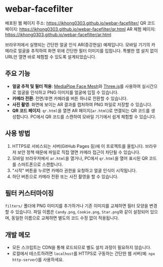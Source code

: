 # webar-facefilter

배포된 웹 페이지 주소: https://ikhong0303.github.io/webar-facefilter/
QR 코드 페이지: https://ikhong0303.github.io/webar-facefilter/qr.html
AR 체험 페이지: https://ikhong0303.github.io/webar-facefilter/ar.html


브라우저에서 실행되는 간단한 얼굴 인식 AR(증강현실) 예제입니다. 모바일 기기의 카메라로 얼굴을 추적하여 화면 위에 간단한 필터 이미지를 입힙니다. 특별한 앱 설치 없이 URL만 열면 바로 체험할 수 있도록 설계되었습니다.

## 주요 기능
- **얼굴 추적 및 필터 적용**: [MediaPipe Face Mesh](https://developers.google.com/mediapipe)와 [Three.js](https://threejs.org/)를 사용하여 실시간으로 얼굴을 인식하고 PNG 이미지를 얼굴에 입힐 수 있습니다.
- **카메라 전환**: 전면/후면 카메라를 버튼 하나로 전환할 수 있습니다.
- **사진 촬영**: 화면에 보이는 AR 결과를 캡처하여 PNG 파일로 저장할 수 있습니다.
- **QR 코드 페이지**: `qr.html`을 열면 AR 페이지(`ar.html`)로 연결되는 QR 코드를 생성합니다. PC에서 QR 코드를 스캔하여 모바일 기기에서 쉽게 체험할 수 있습니다.

## 사용 방법
1. HTTPS로 서비스되는 서버(GitHub Pages 등)에 이 프로젝트를 올립니다. 브라우저 보안 정책 때문에 파일로 직접 열면 카메라 접근이 차단될 수 있습니다.
2. 모바일 브라우저에서 `ar.html`을 열거나, PC에서 `qr.html`을 열어 표시된 QR 코드를 스마트폰으로 스캔합니다.
3. "시작" 버튼을 누르면 카메라 권한을 요청하고 얼굴 인식이 시작됩니다.
4. 하단 버튼으로 카메라 전환 또는 사진 촬영을 할 수 있습니다.

## 필터 커스터마이징
`filters/` 폴더에 PNG 이미지를 추가하거나 기존 이미지를 교체하면 필터 모양을 변경할 수 있습니다. 파일 이름은 `Candy.png`, `Cookie.png`, `Star.png`와 같이 설정되어 있으며, 동일한 이름으로 교체하면 별도의 코드 수정 없이 적용됩니다.

## 개발 메모
- 모든 스크립트는 CDN을 통해 로드되므로 별도 설치 과정이 필요하지 않습니다.
- 로컬에서 테스트하려면 `localhost`를 HTTPS로 구동하는 간단한 웹 서버(예: `npx http-server`)를 사용하세요.

